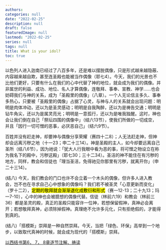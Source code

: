 ```yaml
---
authors:
categories: null
date: "2022-02-25"
description: null
draft: false
featuredImage: null
lastmod: "2022-02-25"
series: null
tags: null
title: What is your idol?
toc: true
---
```


<!--more-->

以色列人进入迦南已经过了八百多年，还是难以摆脱偶像，只是形式越来越隐蔽、内容越来越自欺，甚至连圣殿也能被当作偶像（耶七4）。今天，我们的光景也不比他们更好，只要有什么在我们的心中代替了神的地位，就会成为我们的偶像。并非属世的利益、成功、地位、名人才算偶像，连敬拜、事奉、宣教、神学……也会妨碍我们与神的关系，成为「圣殿里的偶像」（八章）。一个人无论信主多久、事奉多热心，只要被「圣殿里的偶像」占据了心灵，与神与人的关系就会出现问题：明明是肉体冲动，还以为是圣灵感动；明明是自我陶醉，还以为是祷告交通；明明是钻牛角尖，还以为是属灵亮光；明明是一意孤行，还以为是唯我独醒。这时，神也会让我们倒在自己「祭坛四围的偶像中」（结六13节），使我们所做的一切成空，并且「因行一切可憎的恶事，必厌恶自己」（结六9节）。  

百姓并没有赶走神，却要神与偶像分享荣耀（赛四十二8）；人无法赶走神，但神却会远离污秽之地（十一23；申二十三14）。神是圣殿的主人，如今却要远离自己圣所（结八6节），因为祂说：「犹大人行我眼中看为恶的事，将可憎之物设立在称为我名下的殿中，污秽这殿」（耶七30；三十二34）。圣洁的神不能住在有污秽的地方，同样，教会和信徒也「理当圣洁，免得祂见你那里有污秽，就离开你」（申二十三14）。  

(结八) 今天，我们教会的门口也许不会立着一个木头的偶像，但许多人进入教会，岂不也在寻求自己心中想象的偶像吗？我们若不被圣灵「心意更新而变化」（罗十二2），<mark>定期的敬拜就会渐渐退化成敷衍和形式</mark>（赛一12-13；二十九13；玛一7-10），心中的神也会被臆想的偶像代替。信徒（林前六19）和教会（林前三36）都是圣灵的殿，真正的圣殿只能容许一位神，若想保留假神，真神必会离开；若想敬拜真神，必须除掉假神。真理绝不允许多元化，只有拒绝假的，才能得到真的。  

(结八)「搭模斯」崇拜是一种自然崇拜。今天，当把「绿色、环保」高举到一个地步，以致取代真神的时候，就会成为现代的「搭模斯」崇拜。

[以西结书第6， 7， 8章逐节注解、祷读](https://cmcbiblereading.com/2016/08/11/%e4%bb%a5%e8%a5%bf%e7%bb%93%e4%b9%a6%e7%ac%ac6%e7%ab%a0%e9%80%90%e8%8a%82%e6%b3%a8%e8%a7%a3%e3%80%81%e7%a5%b7%e8%af%bb/)

